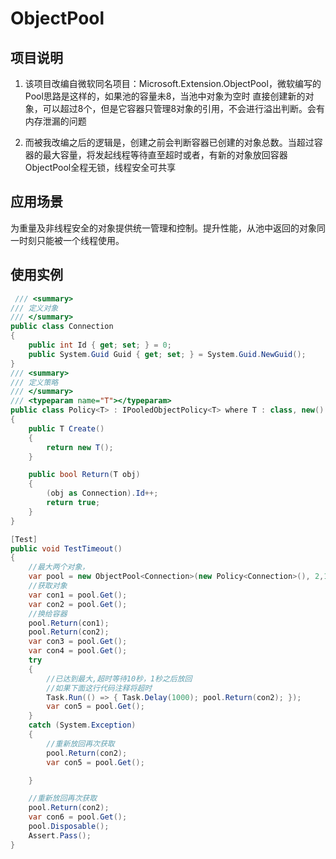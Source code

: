 # ObjectPool
## 项目说明

1. 该项目改编自微软同名项目：Microsoft.Extension.ObjectPool，微软编写的Pool思路是这样的，如果池的容量未8，当池中对象为空时
直接创建新的对象，可以超过8个，但是它容器只管理8对象的引用，不会进行溢出判断。会有内存泄漏的问题  

2. 而被我改编之后的逻辑是，创建之前会判断容器已创建的对象总数。当超过容器的最大容量，将发起线程等待直至超时或者，有新的对象放回容器
ObjectPool全程无锁，线程安全可共享

## 应用场景

为重量及非线程安全的对象提供统一管理和控制。提升性能，从池中返回的对象同一时刻只能被一个线程使用。

## 使用实例

``` C#
 /// <summary>
/// 定义对象
/// </summary>
public class Connection
{
    public int Id { get; set; } = 0;
    public System.Guid Guid { get; set; } = System.Guid.NewGuid();
}
/// <summary>
/// 定义策略
/// </summary>
/// <typeparam name="T"></typeparam>
public class Policy<T> : IPooledObjectPolicy<T> where T : class, new()
{
    public T Create()
    {
        return new T();
    }

    public bool Return(T obj)
    {
        (obj as Connection).Id++;
        return true;
    }
}
```

``` C#
[Test]
public void TestTimeout()
{
    //最大两个对象，
    var pool = new ObjectPool<Connection>(new Policy<Connection>(), 2,10000);
    //获取对象
    var con1 = pool.Get();
    var con2 = pool.Get();
    //换给容器
    pool.Return(con1);
    pool.Return(con2);
    var con3 = pool.Get();
    var con4 = pool.Get();
    try
    {
        //已达到最大,超时等待10秒，1秒之后放回
        //如果下面这行代码注释将超时
        Task.Run(() => { Task.Delay(1000); pool.Return(con2); });
        var con5 = pool.Get();
    }
    catch (System.Exception)
    {
        //重新放回再次获取
        pool.Return(con2);
        var con5 = pool.Get();

    }

    //重新放回再次获取
    pool.Return(con2);
    var con6 = pool.Get();
    pool.Disposable();
    Assert.Pass();
}

```
